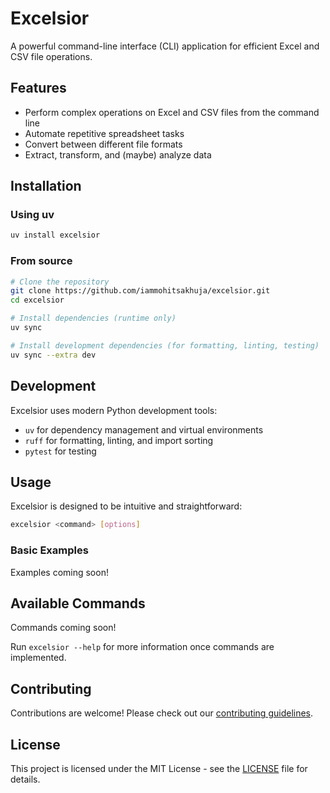 # Excelsior

A powerful command-line interface (CLI) application for efficient Excel and CSV file operations.

## Features

- Perform complex operations on Excel and CSV files from the command line
- Automate repetitive spreadsheet tasks
- Convert between different file formats
- Extract, transform, and (maybe) analyze data

## Installation

### Using uv

```bash
uv install excelsior
```

### From source

```bash
# Clone the repository
git clone https://github.com/iammohitsakhuja/excelsior.git
cd excelsior

# Install dependencies (runtime only)
uv sync

# Install development dependencies (for formatting, linting, testing)
uv sync --extra dev
```

## Development

Excelsior uses modern Python development tools:

- `uv` for dependency management and virtual environments
- `ruff` for formatting, linting, and import sorting
- `pytest` for testing

## Usage

Excelsior is designed to be intuitive and straightforward:

```bash
excelsior <command> [options]
```

### Basic Examples

Examples coming soon!

## Available Commands

Commands coming soon!

Run `excelsior --help` for more information once commands are implemented.

## Contributing

Contributions are welcome! Please check out our [contributing guidelines](CONTRIBUTING.md).

## License

This project is licensed under the MIT License - see the [LICENSE](LICENSE.md) file for details.
